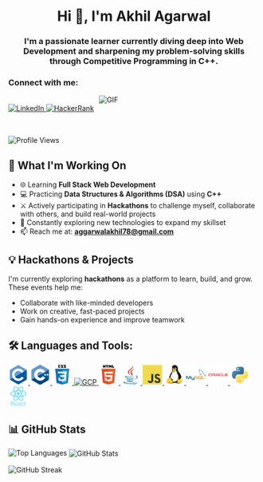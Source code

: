 <h1 align="center">Hi 👋, I'm Akhil Agarwal</h1>
<h3 align="center">I'm a <strong>passionate learner</strong> currently diving deep into <strong>Web Development</strong> and sharpening my problem-solving skills through <strong>Competitive Programming</strong> in <strong>C++</strong>.</h3>

<h3 align="left">Connect with me:</h3>
<div align="left" style="display: flex; align-items: center;">
  <p>
    <a href="https://linkedin.com/in/aggarwalakhil13032005" target="_blank">
      <img src="https://raw.githubusercontent.com/rahuldkjain/github-profile-readme-generator/master/src/images/icons/Social/linked-in-alt.svg" alt="LinkedIn" height="30" width="40" />
    </a>
    <a href="https://www.hackerrank.com/profile/aggarwal_akhil13" target="_blank">
      <img src="https://raw.githubusercontent.com/rahuldkjain/github-profile-readme-generator/master/src/images/icons/Social/hackerrank.svg" alt="HackerRank" height="30" width="40" />
    </a>
  </p>
  <img src="https://media.giphy.com/media/M9gbBd9nbDrOTu1Mqx/giphy.gif" alt="GIF" height="50" style="margin-left: 10px;" />
</div>




<br/>

<p align="left"> 
  <img src="https://komarev.com/ghpvc/?username=codeaxworld&label=Profile%20views&color=0e75b6&style=flat" alt="Profile Views" />
</p>

## 🚀 What I'm Working On
- 🌐 Learning **Full Stack Web Development**
- 💻 Practicing **Data Structures & Algorithms (DSA)** using **C++**
- ⚔️ Actively participating in **Hackathons** to challenge myself, collaborate with others, and build real-world projects
- 🧠 Constantly exploring new technologies to expand my skillset
- 📫 Reach me at: **aggarwalakhil78@gmail.com**

## 💡 Hackathons & Projects
I'm currently exploring **hackathons** as a platform to learn, build, and grow. These events help me:
- Collaborate with like-minded developers
- Work on creative, fast-paced projects
- Gain hands-on experience and improve teamwork

## 🛠️ Languages and Tools:
<p align="left"> 
  <a href="https://www.cprogramming.com/" target="_blank" rel="noreferrer">
    <img src="https://raw.githubusercontent.com/devicons/devicon/master/icons/c/c-original.svg" alt="C" width="40" height="40"/> 
  </a> 
  <a href="https://www.w3schools.com/cpp/" target="_blank" rel="noreferrer"> 
    <img src="https://raw.githubusercontent.com/devicons/devicon/master/icons/cplusplus/cplusplus-original.svg" alt="C++" width="40" height="40"/> 
  </a> 
  <a href="https://www.w3schools.com/css/" target="_blank" rel="noreferrer"> 
    <img src="https://raw.githubusercontent.com/devicons/devicon/master/icons/css3/css3-original-wordmark.svg" alt="CSS3" width="40" height="40"/> 
  </a> 
  <a href="https://cloud.google.com" target="_blank" rel="noreferrer"> 
    <img src="https://www.vectorlogo.zone/logos/google_cloud/google_cloud-icon.svg" alt="GCP" width="40" height="40"/> 
  </a> 
  <a href="https://www.w3.org/html/" target="_blank" rel="noreferrer"> 
    <img src="https://raw.githubusercontent.com/devicons/devicon/master/icons/html5/html5-original-wordmark.svg" alt="HTML5" width="40" height="40"/> 
  </a> 
  <a href="https://www.java.com" target="_blank" rel="noreferrer"> 
    <img src="https://raw.githubusercontent.com/devicons/devicon/master/icons/java/java-original.svg" alt="Java" width="40" height="40"/> 
  </a> 
  <a href="https://developer.mozilla.org/en-US/docs/Web/JavaScript" target="_blank" rel="noreferrer"> 
    <img src="https://raw.githubusercontent.com/devicons/devicon/master/icons/javascript/javascript-original.svg" alt="JavaScript" width="40" height="40"/> 
  </a> 
  <a href="https://www.linux.org/" target="_blank" rel="noreferrer"> 
    <img src="https://raw.githubusercontent.com/devicons/devicon/master/icons/linux/linux-original.svg" alt="Linux" width="40" height="40"/> 
  </a> 
  <a href="https://www.mysql.com/" target="_blank" rel="noreferrer"> 
    <img src="https://raw.githubusercontent.com/devicons/devicon/master/icons/mysql/mysql-original-wordmark.svg" alt="MySQL" width="40" height="40"/> 
  </a> 
  <a href="https://www.oracle.com/" target="_blank" rel="noreferrer"> 
    <img src="https://raw.githubusercontent.com/devicons/devicon/master/icons/oracle/oracle-original.svg" alt="Oracle" width="40" height="40"/> 
  </a> 
  <a href="https://www.python.org" target="_blank" rel="noreferrer"> 
    <img src="https://raw.githubusercontent.com/devicons/devicon/master/icons/python/python-original.svg" alt="Python" width="40" height="40"/> 
  </a> 
  <a href="https://reactjs.org/" target="_blank" rel="noreferrer"> 
    <img src="https://raw.githubusercontent.com/devicons/devicon/master/icons/react/react-original-wordmark.svg" alt="React" width="40" height="40"/> 
  </a> 
</p>

## 📊 GitHub Stats

<p><img align="left" src="https://github-readme-stats.vercel.app/api/top-langs?username=codeaxworld&show_icons=true&locale=en&layout=compact" alt="Top Languages" /></p>

<p>&nbsp;<img align="center" src="https://github-readme-stats.vercel.app/api?username=codeaxworld&show_icons=true&locale=en" alt="GitHub Stats" /></p>

<p><img align="center" src="https://github-readme-streak-stats.herokuapp.com/?user=codeaxworld&" alt="GitHub Streak" /></p>
